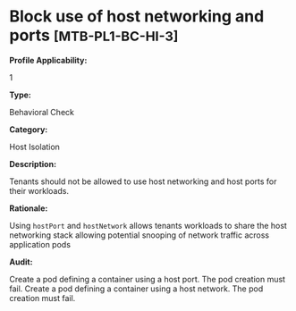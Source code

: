 # Block use of host networking and ports <small>[MTB-PL1-BC-HI-3] </small>

**Profile Applicability:**

1 <br>

**Type:**

Behavioral Check <br>

**Category:**

Host Isolation <br>

**Description:**

Tenants should not be allowed to use host networking and host ports for their workloads. <br>

**Rationale:**

Using `hostPort` and `hostNetwork` allows tenants workloads to share the host networking stack allowing potential snooping of network traffic across application pods <br>

**Audit:**

Create a pod defining a container using a host port. The pod creation must fail.
Create a pod defining a container using a host network. The pod creation must fail. <br>

 <br>



